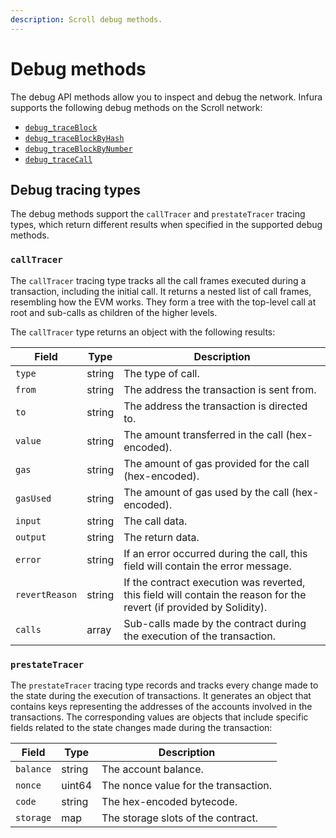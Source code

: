 ```yaml
---
description: Scroll debug methods.
---
```


# Debug methods

The debug API methods allow you to inspect and debug the network. Infura supports the following debug 
methods on the Scroll network:

- [`debug_traceBlock`](debug_traceblock.md)
- [`debug_traceBlockByHash`](debug_traceblockbyhash.md)
- [`debug_traceBlockByNumber`](debug_traceblockbynumber.md)
- [`debug_traceCall`](debug_tracecall.md)

## Debug tracing types

The debug methods support the `callTracer` and `prestateTracer` tracing types, which return different
results when specified in the supported debug methods.

### `callTracer`

The `callTracer` tracing type tracks all the call frames executed during a transaction, including the
initial call. It returns a nested list of call frames, resembling how the EVM works. They form a tree
with the top-level call at root and sub-calls as children of the higher levels.

The `callTracer` type returns an object with the following results:

| Field          | Type   | Description                                                                                                          |
| -------------- | ------ | -------------------------------------------------------------------------------------------------------------------- |
| `type`         | string | The type of call.                                                                                                    |
| `from`         | string | The address the transaction is sent from.                                                                            |
| `to`           | string | The address the transaction is directed to.                                                                          |
| `value`        | string | The amount transferred in the call (hex-encoded).                                                                    |
| `gas`          | string | The amount of gas provided for the call (hex-encoded).                                                               |
| `gasUsed`      | string | The amount of gas used by the call (hex-encoded).                                                                    |
| `input`        | string | The call data.                                                                                                       |
| `output`       | string | The return data.                                                                                                     |
| `error`        | string | If an error occurred during the call, this field will contain the error message.                                     |
| `revertReason` | string | If the contract execution was reverted, this field will contain the reason for the revert (if provided by Solidity). |
| `calls`        | array  | Sub-calls made by the contract during the execution of the transaction.                                              |

### `prestateTracer`

The `prestateTracer` tracing type records and tracks every change made to the state during the execution
of transactions. It generates an object that contains keys representing the addresses of the accounts
involved in the transactions. The corresponding values are objects that include specific fields related
to the state changes made during the transaction:

| Field     | Type   | Description                          |
| --------- | ------ | ------------------------------------ |
| `balance` | string | The account balance.                 |
| `nonce`   | uint64 | The nonce value for the transaction. |
| `code`    | string | The hex-encoded bytecode.            |
| `storage` | map    | The storage slots of the contract.   |
